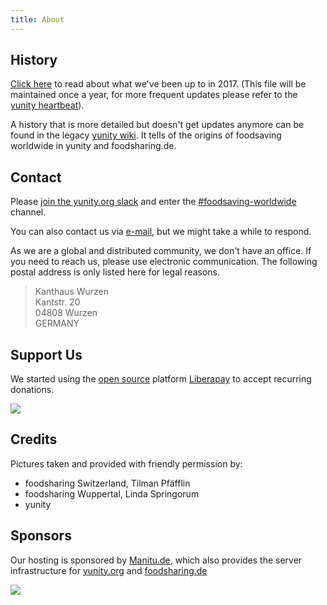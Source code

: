 ```yaml
---
title: About
---
```


## History

[Click here](history) to read about what we've been up to in 2017. (This file will be maintained once a year, for more frequent updates please refer to the [yunity heartbeat](https://yunity.org/heartbeat)).

A history that is more detailed but doesn't get updates anymore can be found in the legacy [yunity wiki](https://yunity.atlassian.net/wiki/spaces/YUN/pages/4227494/1.+The+story+so+far). It tells of the origins of foodsaving worldwide in yunity and foodsharing.de. 

## Contact

Please [join the yunity.org slack](https://slackin.yunity.org) and enter the [#foodsaving-worldwide](https://yunity.slack.com/messages/C15TDP2NM/) channel.

You can also contact us via [e-mail](mailto:info@foodsaving.world), but we might take a while to respond.

As we are a global and distributed community, we don't have an office. If you need to reach us, please use electronic communication. The following postal address is only listed here for legal reasons.

> Kanthaus Wurzen<br>
> Kantstr. 20<br>
> 04808 Wurzen<br>
> GERMANY<br>

## Support Us

We started using the [open source](https://github.com/liberapay/liberapay.com) platform [Liberapay](https://liberapay.com) to accept recurring donations.

[![](https://liberapay.com/assets/widgets/donate.svg)](https://liberapay.com/foodsaving.world/donate)

## Credits

Pictures taken and provided with friendly permission by:
- foodsharing Switzerland, Tilman Pfäfflin
- foodsharing Wuppertal, Linda Springorum
- yunity

## Sponsors

Our hosting is sponsored by [Manitu.de](https://www.manitu.de/), which also provides the server infrastructure for [yunity.org](https://yunity.org) and [foodsharing.de](https://foodsharing.de)

![](https://foodsharing.de/img/manitu_logo.png)
